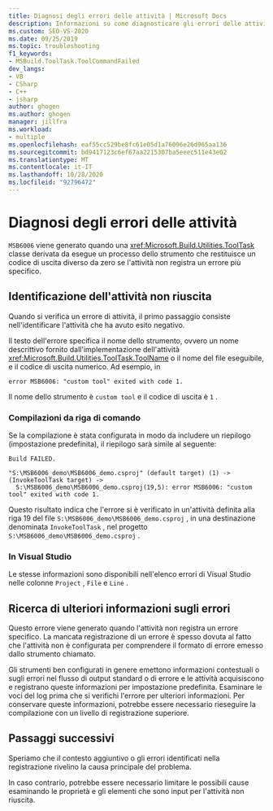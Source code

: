 ```yaml
---
title: Diagnosi degli errori delle attività | Microsoft Docs
description: Informazioni su come diagnosticare gli errori delle attività MSBuild identificando l'attività non riuscita, il nome dello strumento e altre informazioni.
ms.custom: SEO-VS-2020
ms.date: 09/25/2019
ms.topic: troubleshooting
f1_keywords:
- MSBuild.ToolTask.ToolCommandFailed
dev_langs:
- VB
- CSharp
- C++
- jsharp
author: ghogen
ms.author: ghogen
manager: jillfra
ms.workload:
- multiple
ms.openlocfilehash: eaf55cc529be8fc61e05d1a76096e26d965aa136
ms.sourcegitcommit: bd9417123c6ef67aa2215307ba5eeec511e43e02
ms.translationtype: MT
ms.contentlocale: it-IT
ms.lasthandoff: 10/28/2020
ms.locfileid: "92796472"
---
```

# <a name="diagnosing-task-failures"></a>Diagnosi degli errori delle attività

`MSB6006` viene generato quando una <xref:Microsoft.Build.Utilities.ToolTask> classe derivata da esegue un processo dello strumento che restituisce un codice di uscita diverso da zero se l'attività non registra un errore più specifico.

## <a name="identifying-the-failing-task"></a>Identificazione dell'attività non riuscita

Quando si verifica un errore di attività, il primo passaggio consiste nell'identificare l'attività che ha avuto esito negativo.

Il testo dell'errore specifica il nome dello strumento, ovvero un nome descrittivo fornito dall'implementazione dell'attività <xref:Microsoft.Build.Utilities.ToolTask.ToolName> o il nome del file eseguibile, e il codice di uscita numerico. Ad esempio, in

```text
error MSB6006: "custom tool" exited with code 1.
```

Il nome dello strumento è `custom tool` e il codice di uscita è `1` .

### <a name="command-line-builds"></a>Compilazioni da riga di comando

Se la compilazione è stata configurata in modo da includere un riepilogo (impostazione predefinita), il riepilogo sarà simile al seguente:

```text
Build FAILED.

"S:\MSB6006_demo\MSB6006_demo.csproj" (default target) (1) ->
(InvokeToolTask target) ->
  S:\MSB6006_demo\MSB6006_demo.csproj(19,5): error MSB6006: "custom tool" exited with code 1.
```

Questo risultato indica che l'errore si è verificato in un'attività definita alla riga 19 del file `S:\MSB6006_demo\MSB6006_demo.csproj` , in una destinazione denominata `InvokeToolTask` , nel progetto `S:\MSB6006_demo\MSB6006_demo.csproj` .

### <a name="in-visual-studio"></a>In Visual Studio

Le stesse informazioni sono disponibili nell'elenco errori di Visual Studio nelle colonne `Project` , `File` e `Line` .

## <a name="finding-more-failure-information"></a>Ricerca di ulteriori informazioni sugli errori

Questo errore viene generato quando l'attività non registra un errore specifico. La mancata registrazione di un errore è spesso dovuta al fatto che l'attività non è configurata per comprendere il formato di errore emesso dallo strumento chiamato.

Gli strumenti ben configurati in genere emettono informazioni contestuali o sugli errori nel flusso di output standard o di errore e le attività acquisiscono e registrano queste informazioni per impostazione predefinita. Esaminare le voci del log prima che si verifichi l'errore per ulteriori informazioni. Per conservare queste informazioni, potrebbe essere necessario rieseguire la compilazione con un livello di registrazione superiore.

## <a name="next-steps"></a>Passaggi successivi

Speriamo che il contesto aggiuntivo o gli errori identificati nella registrazione rivelino la causa principale del problema.

In caso contrario, potrebbe essere necessario limitare le possibili cause esaminando le proprietà e gli elementi che sono input per l'attività non riuscita.
